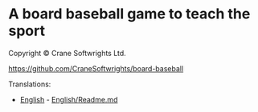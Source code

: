 # A board baseball game to teach the sport

Copyright © Crane Softwrights Ltd.

https://github.com/CraneSoftwrights/board-baseball

Translations:

- [English](English#readme) - [English/Readme.md](English#readme)
